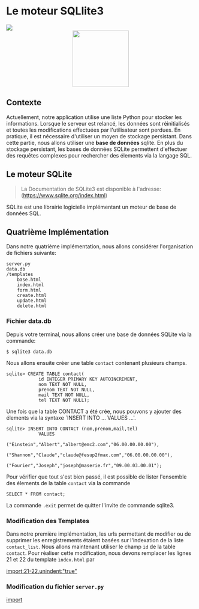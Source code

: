 # Le moteur SQLlite3


<div>
<img src="https://img.shields.io/badge/sqlite-v3.13-brightgreen.svg"> 
</div>

<div style="text-align:center;">
<img src="https://upload.wikimedia.org/wikipedia/commons/3/38/SQLite370.svg" height="150"/>
</div>

## Contexte

Actuellement, notre application utilise une liste Python pour stocker les informations. Lorsque le serveur est relancé, les données sont réinitialisés et toutes les modifications effectuées par l'utilisateur sont perdues. En pratique, il est nécessaire d'utiliser un moyen de stockage persistant. Dans cette partie, nous allons utiliser une **base de données** sqlite. En plus du stockage persistant, les bases de données SQLite permettent d'effectuer des requêtes complexes pour rechercher des élements via la langage SQL.

## Le moteur SQLite

> La Documentation de SQLite3 est disponible à l'adresse: (https://www.sqlite.org/index.html)


SQLite est une librairie logicielle implémentant un moteur de base de données SQL.


## Quatrième Implémentation

Dans notre quatrième implémentation, nous allons considérer l'organisation de fichiers suivante:

```
server.py
data.db
/templates
    base.html
    index.html
    form.html
    create.html
    update.html
    delete.html
```


### Fichier data.db

Depuis votre terminal, nous allons créer une base de données SQLite via la commande:

```
$ sqlite3 data.db
```

Nous allons ensuite créer une table `contact` contenant plusieurs champs.

```
sqlite> CREATE TABLE contact(
            id INTEGER PRIMARY KEY AUTOINCREMENT,
            nom TEXT NOT NULL,
            prenom TEXT NOT NULL,
            mail TEXT NOT NULL,
            tel TEXT NOT NULL);
```

Une fois que la table CONTACT a été crée, nous pouvons y ajouter des élements via la syntaxe `INSERT INTO ... VALUES ...'.

```
sqlite> INSERT INTO CONTACT (nom,prenom,mail,tel)
            VALUES
                ("Einstein","Albert","albert@emc2.com","06.00.00.00.00"),
                ("Shannon","Claude","claude@fesup2fmax.com","06.00.00.00.00"),
                ("Fourier","Joseph","joseph@maserie.fr","09.00.03.00.01");
```

Pour vérifier que tout s'est bien passé, il est possible de lister l'ensemble des élements de la table `contact` via la commande

```
SELECT * FROM contact;
```

La commande `.exit` permet de quitter l'invite de commande sqlite3.

### Modification des Templates

Dans notre première implémentation, les urls permettant de modifier ou de supprimer les enregistrements étaient basées sur l'indexation de la liste `contact_list`. Nous allons maintenant utiliser le champ `ìd` de la table `contact`. Pour réaliser cette modification, nous devons remplacer les lignes 21 et 22 du template `ìndex.html` par

[import:21-22,unindent:"true"](./src/src5/templates/index.html)

### Modification du fichier `server.py`

[import](./src/src5/server.py)


